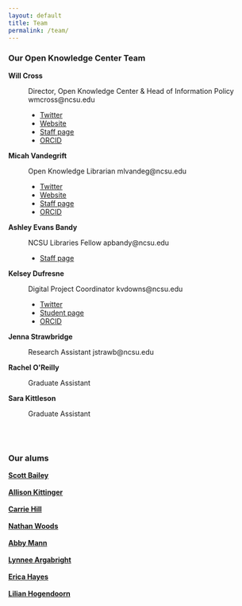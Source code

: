 ```yaml
---
layout: default 
title: Team
permalink: /team/
---
```


<link rel="preconnect" href="https://fonts.googleapis.com">
<link rel="preconnect" href="https://fonts.gstatic.com" crossorigin>
<link href="https://fonts.googleapis.com/css2?family=Bungee+Shade&family=Montserrat&display=swap" rel="stylesheet">

<h3 id="content">Our Open Knowledge Center Team </h3>
<dl>
<dt><b>Will Cross</b></dt>
	<dd>
		<p>Director, Open Knowledge Center &amp; Head of Information Policy 
			wmcross@ncsu.edu
		<ul>
			<li><a href="https://twitter.com/tceles_B_hsup">Twitter</a></li>
			<li><a href="https://wmcross.wordpress.ncsu.edu/">Website</a></li>
			<li><a href="https://www.lib.ncsu.edu/staff/wmcross">Staff page</a></li>
			<li><a href="https://orcid.org/0000-0003-1287-1156">ORCID</a></li>
		</ul>
		</p>
	</dd>
	
<dt><b>Micah Vandegrift</b></dt>
	<dd>
		<p>Open Knowledge Librarian 
			mlvandeg@ncsu.edu
		<ul>
			<li><a href="https://twitter.com/micahvandegrift">Twitter</a></li>
			<li><a href="http://micahvandegrift.github.io/">Website</a></li>
			<li><a href="https://www.lib.ncsu.edu/staff/mlvandeg">Staff page</a></li>
			<li><a href="https://orcid.org/0000-0001-8429-7697">ORCID</a></li>
		</ul>
		</p>
	</dd>
	
<dt><b>Ashley Evans Bandy</b></dt>
	<dd>
		<p>NCSU Libraries Fellow 
			apbandy@ncsu.edu
		<ul>
			<li><a href="https://www.lib.ncsu.edu/staff/apbandy">Staff page</a></li>
		</ul>	
		</p>
	</dd>

<dt><b>Kelsey Dufresne</b></dt>
	<dd>
		<p>Digital Project Coordinator 
		kvdowns@ncsu.edu	
		<ul>
			<li><a href="https://twitter.com/DufresneKelsey">Twitter</a></li>
			<li><a href="https://crdm.chass.ncsu.edu/people/students/kvdowns">Student page</a></li>
			<li><a href="https://orcid.org/0000-0002-2546-9337">ORCID</a></li>
		</ul>
		</p>
	</dd>
	
<dt><b>Jenna Strawbridge</b></dt>
	<dd>
		<p>Research Assistant 
		jstrawb@ncsu.edu</p>
	</dd>
	
<dt><b>Rachel O&#39;Reilly</b></dt>
	<dd>
		<p>Graduate Assistant</p>
	</dd>

<dt><b>Sara Kittleson</b></dt>
	<dd>
		<p>Graduate Assistant</p>
	</dd>
	
</dl>	

<br>
<br>
	
<h3 id="content">Our alums</h3>
 <dl>
<b><a href="https://csbailey.org/">Scott Bailey</a></b>
	<br>
	<br>
<b><a href="http://www.allisonkittinger.com/">Allison Kittinger</a></b>
	<br>
	<br>
<b><a href="http://carriedianehill.com/">Carrie Hill</a></b>
	<br>
	<br>
<b><a href="http://nathandwoods.net/">Nathan Woods</a></b>
	<br>
	<br>
<b><a href="https://libguides.iwu.edu/prf.php?account_id=291300">Abby Mann</a></b>
	<br>
	<br>
<b><a href="https://library.uncw.edu/staff/lynnee_argabright">Lynnee Argabright</a></b>
	<br>
	<br>
<b><a href="https://library.villanova.edu/about-falvey/contact-us/staff/erica-hayes">Erica Hayes</a></b>
	<br>
	<br>
<b><a href="https://lillian-hogendoorn.info/about/">Lilian Hogendoorn</a></b>

</dl>	


